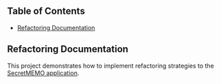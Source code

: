 ## Table of Contents
* [Refactoring Documentation](#refactoring-documentation)

## Refactoring Documentation
This project demonstrates how to implement refactoring strategies to the [SecretMEMO application](https://github.com/Jomsaruj/PA4-SecretMEMO).
